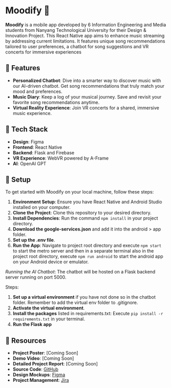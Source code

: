 # Moodify 🎵

**Moodify** is a mobile app developed by 6 Information Engineering and Media students from Nanyang Technological University for their Design & Innovation Project. This React Native app aims to enhance music streaming by addressing current limitations. It features unique song recommendations tailored to user preferences, a chatbot for song suggestions and VR concerts for immersive experiences

## 🌟 Features

- **Personalized Chatbot**: Dive into a smarter way to discover music with our AI-driven chatbot. Get song recommendations that truly match your mood and preferences.
- **Music Diary**: Keep a log of your musical journey. Save and revisit your favorite song recommendations anytime.
- **Virtual Reality Experience**: Join VR concerts for a shared, immersive music experience.

## 🚀 Tech Stack

- **Design**: Figma
- **Frontend**: React Native
- **Backend**: Flask and Firebase
- **VR Experience**: WebVR powered by A-Frame
- **AI**: OpenAI GPT

## 🚀 Setup

To get started with Moodify on your local machine, follow these steps:

1. **Environment Setup**: Ensure you have React Native and Android Studio installed on your computer.
2. **Clone the Project**: Clone this repository to your desired directory.
3. **Install Dependencies**: Run the command `npm install` in your project directory.
4. **Download the google-services.json** and add it into the android > app folder.
5. **Set up the .env file**. 
6. **Run the App**: Navigate to project root directory and execute `npm start` to start the metro server and then in a separate terminal also in the project root directory, execute `npm run android` to start the android app on your Android device or emulator.

*Running the AI Chatbot*: The chatbot will be hosted on a Flask backend server running on port 5000.

Steps:
1. **Set up a virtual environment** if you have not done so in the chatbot folder. Remember to add the virtual env folder to .gitignore.
2. **Activate the virtual environment**.
3. **Install the packages** listed in requirements.txt: Execute `pip install -r requirements.txt` in your terminal.
4. **Run the Flask app**

## 🔗 Resources

- **Project Poster**: [Coming Soon]
- **Demo Video**: [Coming Soon]
- **Detailed Project Report**: [Coming Soon]
- **Source Code**: [GitHub](link)
- **Design Mockups**: [Figma](https://www.figma.com/file/PIrCqD1mhsYIUOuYPMtuh0/Moodify-Wireframe?type=design&node-id=0%3A1&mode=design&t=OEb2wFAiG3Ny2Y8G-1)
- **Project Management**: [Jira](link)
